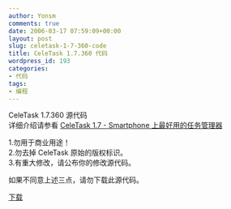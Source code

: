 ```yaml
---
author: Yonsm
comments: true
date: 2006-03-17 07:59:09+00:00
layout: post
slug: celetask-1-7-360-code
title: CeleTask 1.7.360 代码
wordpress_id: 193
categories:
- 代码
tags:
- 编程
---
```


CeleTask 1.7.360 源代码  
详细介绍请参看 [CeleTask 1.7 - Smartphone 上最好用的任务管理器](read.php?21)  
<!-- more -->  
  
1.勿用于商业用途！  
2.勿去掉 CeleTask 原始的版权标识。  
3.有重大修改，请公布你的修改源代码。  
  
如果不同意上述三点，请勿下载此源代码。  
  
  
[下载](/assets/CeleTask.1.7.360.Code.rar) 
